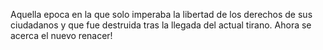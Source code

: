 

Aquella epoca en la que solo imperaba la libertad de los derechos de sus ciudadanos y que fue destruida tras la llegada del actual tirano. Ahora se acerca el nuevo renacer!